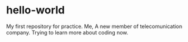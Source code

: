 # hello-world
My first repository for practice.
Me, A new member of telecomunication company.
Trying to learn more about coding now.
